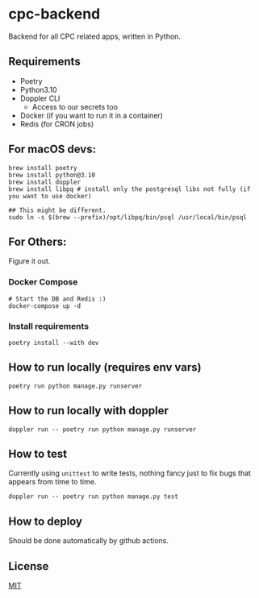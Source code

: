 # cpc-backend
Backend for all CPC related apps, written in Python.

## Requirements
- Poetry
- Python3.10
- Doppler CLI
  - Access to our secrets too
- Docker (if you want to run it in a container)
- Redis (for CRON jobs)

## For macOS devs:
```shell
brew install poetry
brew install python@3.10
brew install doppler
brew install libpq # install only the postgresql libs not fully (if you want to use docker)

## This might be different.
sudo ln -s $(brew --prefix)/opt/libpq/bin/psql /usr/local/bin/psql
```

## For Others:
Figure it out.

### Docker Compose
```shell
# Start the DB and Redis :)
docker-compose up -d
```

### Install requirements
```shell
poetry install --with dev
```

## How to run locally (requires env vars)
```shell
poetry run python manage.py runserver
```

## How to run locally with doppler
```shell
doppler run -- poetry run python manage.py runserver
```

## How to test
Currently using `unittest` to write tests, nothing fancy just to fix bugs that appears from time to time.

```shell
doppler run -- poetry run python manage.py test
```

## How to deploy
Should be done automatically by github actions.

## License
[MIT](./LICENSE)